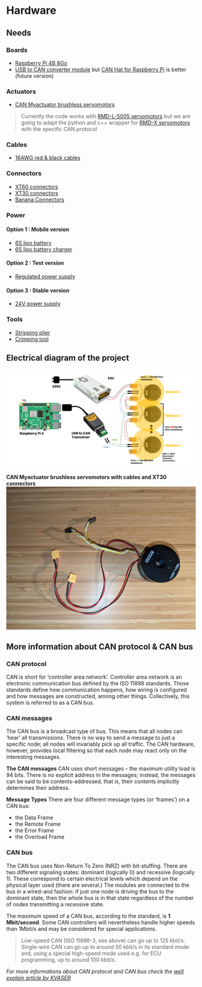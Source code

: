 # Hardware

## Needs

### Boards
* [Raspberry Pi 4B 8Go](https://www.amazon.fr/Raspberry-Pi-RPI4-MODBP-8GB-mod%C3%A8les-Go/dp/B09TTKT94J/ref=sr_1_5?keywords=Raspberry+Pi+4B&qid=1695754703&sr=8-5)
* [USB to CAN converter module](https://www.amazon.fr/Converter-Raspberry-Computer-Support-Windows/dp/B09K3LL93Q) but [CAN Hat for Raspberry Pi](https://www.kubii.com/fr/modules-relais/2487-rs485-can-hat-pour-raspberry-pi-kubii-3272496014381.html) is better (future version)

### Actuators
* [CAN Myactuator brushless servomotors](https://www.myactuator.com/)
> Currently the code works with [RMD-L-5005 servomotors](https://www.myactuator.com/product-page/rmd-l-5005) but we are going to adapt the python and c++ wrapper for [RMD-X servomotors](https://www.myactuator.com/rmd-x) with the specific CAN protocol

### Cables
* [16AWG red & black cables](https://www.amazon.fr/%C3%A9lectrique-TUOFENG-R%C3%A9sistance-temp%C3%A9ratures-bricolage/dp/B08C2RL4RY/ref=sr_1_9?__mk_fr_FR=%C3%85M%C3%85%C5%BD%C3%95%C3%91&crid=3VO2TR851SMFR&keywords=tuofeng&qid=1695765817&sprefix=tuofeng%2Caps%2C83&sr=8-9&th=1)

### Connectors
* [XT60 connectors](https://www.amazon.fr/RUNCCI-connecteur-Connecteurs-Batterie-connecteurs/dp/B07N1N2C94/ref=sr_1_6?__mk_fr_FR=%C3%85M%C3%85%C5%BD%C3%95%C3%91&crid=11I1PV8CHBJWU&keywords=xt60+connectors&qid=1695755321&sprefix=xt60+connectros%2Caps%2C84&sr=8-6)
* [XT30 connectors](https://www.amazon.fr/AUTOUTLET-10Pairs-Connector-r%C3%A9tr%C3%A9cissement-Batterie/dp/B07CJ2Y739/ref=sr_1_4_sspa?crid=16ND3Z1QZDU4Q&keywords=xt30%2Bconnecteur&qid=1695765565&sprefix=XT30%2Caps%2C98&sr=8-4-spons&sp_csd=d2lkZ2V0TmFtZT1zcF9hdGY&th=1)
* [Banana Connectors](https://www.amazon.fr/Senven-profession-Connector-Speaker-Haut-parleur/dp/B07XP3NRR7/ref=sr_1_10?__mk_fr_FR=%C3%85M%C3%85%C5%BD%C3%95%C3%91&crid=CW72YHTZ1HL9&keywords=fiche+banane+a+sertir&qid=1695765910&sprefix=fiche+bannane+a+sertir%2Caps%2C78&sr=8-10)

### Power
#### Option 1 : Mobile version
* [6S lipo battery](https://www.amazon.fr/OVONIC-Connecteur-Quadcopter-Helicopter-Multi-Motor/dp/B07VPZH174/ref=sr_1_8?__mk_fr_FR=%C3%85M%C3%85%C5%BD%C3%95%C3%91&crid=2DNPW84VSV4S9&keywords=6s+batterie+lipo&qid=1695755927&sprefix=6s+batterie+lipo%2Caps%2C78&sr=8-8)
* [6S lipo battery charger](https://www.amazon.fr/Haisito-Chargeur-D%C3%A9chargeur-Batterie-Adaptateur/dp/B07SS4VWSS/ref=sr_1_4_sspa?__mk_fr_FR=%C3%85M%C3%85%C5%BD%C3%95%C3%91&crid=J6LFXAJ2L17B&keywords=6s+battery+lipo+charger&qid=1695756056&sprefix=6s+batterie+lipo+charger%2Caps%2C79&sr=8-4-spons&sp_csd=d2lkZ2V0TmFtZT1zcF9hdGY&psc=1)

#### Option 2 : Test version
* [Regulated power supply](https://www.amazon.fr/Alimentation-laboratoire-HANMATEK-contr%C3%B4lable-alimentation/dp/B07SS77N7K/ref=cm_cr_arp_d_product_top?ie=UTF8)

#### Option 3 : Stable version
* [24V power supply](https://www.amazon.fr/Alimentation-Transformateur-Convertisseur-Moniteur-Appareils/dp/B0BTBX3LZ2/ref=sr_1_18_sspa?keywords=alimentation+24V&qid=1695765228&sr=8-18-spons&sp_csd=d2lkZ2V0TmFtZT1zcF9tdGY&psc=1)

### Tools
* [Stripping plier](https://www.amazon.fr/KAIWEETS-Automatique-Coupante-Electricien-Multifonction/dp/B0BYNJDZK5/ref=sr_1_1_sspa?__mk_fr_FR=%C3%85M%C3%85%C5%BD%C3%95%C3%91&crid=38G8J4S51XIQJ&keywords=pince+a+denuder&qid=1695765365&sprefix=pince+a+d%C3%A9nuder%2Caps%2C89&sr=8-1-spons&sp_csd=d2lkZ2V0TmFtZT1zcF9hdGY&psc=1)
* [Crimping tool](https://www.amazon.fr/Sertir-Clique-isol%C3%A9es-Electriques-Automobile/dp/B0C6T3T41K/ref=sr_1_31?__mk_fr_FR=%C3%85M%C3%85%C5%BD%C3%95%C3%91&crid=IVNCF9THCK2N&keywords=pince+a+sertir&qid=1695765436&sprefix=pince+a+sertir%2Caps%2C90&sr=8-31)


## Electrical diagram of the project
![Electrical_Diagram](Electrical_Diagram.png)

**CAN Myactuator brushless servomotors with cables and XT30 connectors**
![Motor_wiring](Motor_wiring.jpg)

## More information about CAN protocol & CAN bus

### CAN protocol
CAN is short for ‘controller area network’. Controller area network is an electronic communication bus defined by the ISO 11898 standards. Those standards define how communication happens, how wiring is configured and how messages are constructed, among other things. Collectively, this system is referred to as a CAN bus.

### CAN messages
The CAN bus is a broadcast type of bus. This means that all nodes can ‘hear’ all transmissions. There is no way to send a message to just a specific node; all nodes will invariably pick up all traffic. The CAN hardware, however, provides local filtering so that each node may react only on the interesting messages.

**The CAN messages**
CAN uses short messages – the maximum utility load is 94 bits. There is no explicit address in the messages; instead, the messages can be said to be contents-addressed, that is, their contents implicitly determines their address.

**Message Types**
There are four different message types (or ‘frames’) on a CAN bus:
* the Data Frame
* the Remote Frame
* the Error Frame
* the Overload Frame

### CAN bus
The CAN bus uses Non-Return To Zero (NRZ) with bit-stuffing. There are two different signaling states: dominant (logically 0) and recessive (logically 1). These correspond to certain electrical levels which depend on the physical layer used (there are several.) The modules are connected to the bus in a wired-and fashion: if just one node is driving the bus to the dominant state, then the whole bus is in that state regardless of the number of nodes transmitting a recessive state.

The maximum speed of a CAN bus, according to the standard, is **1 Mbit/second**. Some CAN controllers will nevertheless handle higher speeds than 1Mbit/s and may be considered for special applications.

> Low-speed CAN (ISO 11898-3, see above) can go up to 125 kbit/s.
> Single-wire CAN can go up to around 50 kbit/s in its standard mode and, using a special high-speed mode used e.g. for ECU programming, up to around 100 kbit/s.

*For more informations about CAN protocol and CAN bus check the [well explain article by KVASER](https://www.kvaser.com/can-protocol-tutorial/)*
